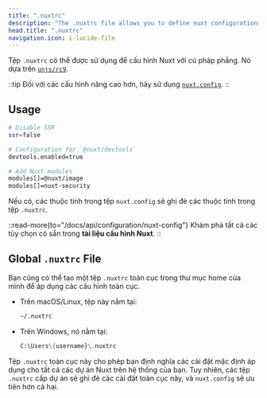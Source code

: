 ```yaml
---
title: ".nuxtrc"
description: "The .nuxtrc file allows you to define nuxt configurations in a flat syntax."
head.title: ".nuxtrc"
navigation.icon: i-lucide-file  
---
```


Tệp `.nuxtrc` có thể được sử dụng để cấu hình Nuxt với cú pháp phẳng. Nó dựa trên [`unjs/rc9`](https://github.com/unjs/rc9).

::tip
Đối với các cấu hình nâng cao hơn, hãy sử dụng [`nuxt.config`](/docs/guide/directory-structure/nuxt-config).
::

## Usage

```bash [.nuxtrc]
# Disable SSR
ssr=false

# Configuration for `@nuxt/devtools`
devtools.enabled=true

# Add Nuxt modules
modules[]=@nuxt/image
modules[]=nuxt-security
```

Nếu có, các thuộc tính trong tệp `nuxt.config` sẽ ghi đè các thuộc tính trong tệp `.nuxtrc`.

::read-more{to="/docs/api/configuration/nuxt-config"}
Khám phá tất cả các tùy chọn có sẵn trong **tài liệu cấu hình Nuxt**.
::

## Global `.nuxtrc` File

Bạn cũng có thể tạo một tệp `.nuxtrc` toàn cục trong thư mục home của mình để áp dụng các cấu hình toàn cục.

- Trên macOS/Linux, tệp này nằm tại:

  ```md
  ~/.nuxtrc
  ```

- Trên Windows, nó nằm tại:

  ```md
  C:\Users\{username}\.nuxtrc
  ```

Tệp `.nuxtrc` toàn cục này cho phép bạn định nghĩa các cài đặt mặc định áp dụng cho tất cả các dự án Nuxt trên hệ thống của bạn. Tuy nhiên, các tệp `.nuxtrc` cấp dự án sẽ ghi đè các cài đặt toàn cục này, và `nuxt.config` sẽ ưu tiên hơn cả hai.
